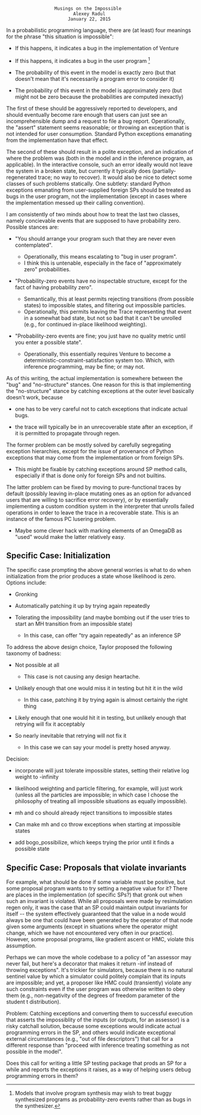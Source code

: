                       Musings on the Impossible
                             Alexey Radul
                           January 22, 2015

In a probabilistic programming language, there are (at least) four
meanings for the phrase "this situation is impossible":

- If this happens, it indicates a bug in the implementation of Venture

- If this happens, it indicates a bug in the user program [^synthesis]

- The probability of this event in the model is exactly zero (but that
  doesn't mean that it's necessarily a program error to consider it)

- The probability of this event in the model is approximately zero
  (but might not be zero because the probabilities are computed
  inexactly)

[^synthesis]: Models that involve program synthesis may wish to treat
buggy synthesized programs as probability-zero events rather than as
bugs in the synthesizer.

The first of these should be aggressively reported to developers, and
should eventually become rare enough that users can just see an
incomprehensible dump and a request to file a bug report.
Operationally, the "assert" statement seems reasonable; or throwing an
exception that is not intended for user consumption.  Standard Python
exceptions emanating from the implementation have that effect.

The second of these should result in a polite exception, and an
indication of where the problem was (both in the model and in the
inference program, as applicable).  In the interactive console, such
an error ideally would not leave the system in a broken state, but
currently it typically does (partially-regenerated trace; no way to
recover).  It would also be nice to detect some classes of such
problems statically.  One subtlety: standard Python exceptions emanating from
user-supplied foreign SPs should be treated as bugs in the user
program, not the implementation (except in cases where the
implementation messed up their calling convention).

I am consistently of two minds about how to treat the last two
classes, namely concievable events that are supposed to have
probability zero.  Possible stances are:

- "You should arrange your program such that they are never even
  contemplated".
  - Operationally, this means escalating to "bug in user program".
  - I think this is untenable, especially in the face of
    "approximately zero" probabilities.

- "Probability-zero events have no inspectable structure, except
  for the fact of having probability zero".
  - Semantically, this at least permits rejecting transitions (from
    possible states) to impossible states, and filtering out
    impossible particles.
  - Operationally, this permits leaving the Trace representing that
    event in a somewhat bad state, but not so bad that it can't be
    unrolled (e.g., for continued in-place likelihood weighting).

- "Probability-zero events are fine; you just have no quality metric
  until you enter a possible state".
  - Operationally, this essentially requires Venture to become a
    deterministic-constraint-satisfaction system too.  Which, with
    inference programming, may be fine; or may not.

As of this writing, the actual implementation is somewhere between the
"bug" and "no-structure" stances.  One reason for this is that
implementing the "no-structure" stance by catching exceptions at the
outer level basically doesn't work, because

- one has to be very careful not to catch exceptions that indicate
  actual bugs.

- the trace will typically be in an unrecoverable state after an
  exception, if it is permitted to propagate through regen.

The former problem can be mostly solved by carefully segregating
exception hierarchies, except for the issue of provenance of Python
exceptions that may come from the implementation or from foreign SPs.
- This might be fixable by catching exceptions around SP method calls,
  especially if that is done only for foreign SPs and not builtins.

The latter problem can be fixed by moving to pure-functional traces by
default (possibly leaving in-place mutating ones as an option for
advanced users that are willing to sacrifice error recovery), or by
essentially implementing a custom condition system in the interpreter
that unrolls failed operations in order to leave the trace in a
recoverable state.  This is an instance of the famous PC lusering problem.
- Maybe some clever hack with marking elements of an OmegaDB as "used"
  would make the latter relatively easy.

Specific Case: Initialization
-----------------------------

The specific case prompting the above general worries is what to do
when initialization from the prior produces a state whose likelihood
is zero.  Options include:

- Gronking

- Automatically patching it up by trying again repeatedly

- Tolerating the impossibility (and maybe bombing out if the user
  tries to start an MH transition from an impossible state)

  - In this case, can offer "try again repeatedly" as an inference SP

To address the above design choice, Taylor proposed the following
taxonomy of badness:

- Not possible at all
  - This case is not causing any design heartache.

- Unlikely enough that one would miss it in testing but hit it in the
  wild
  - In this case, patching it by trying again is almost certainly the
    right thing

- Likely enough that one would hit it in testing, but unlikely enough
  that retrying will fix it acceptably

- So nearly inevitable that retrying will not fix it
  - In this case we can say your model is pretty hosed anyway.

Decision:

- incorporate will just tolerate impossible states, setting their
  relative log weight to -infinity

- likelihood weighting and particle filtering, for example, will just
  work (unless all the particles are impossible; in which case I
  choose the philosophy of treating all impossible situations as
  equally impossible).

- mh and co should already reject transitions to impossible states

- Can make mh and co throw exceptions when starting at impossible states

- add bogo_possibilize, which keeps trying the prior until it finds a
  possible state

Specific Case: Proposals that violate invariants
------------------------------------------------

For example, what should be done if some variable must be positive,
but some proposal program wants to try setting a negative value for
it?  There are places in the implementation (of specific SPs?) that
gronk out when such an invariant is violated.  While all proposals
were made by resimulation regen only, it was the case that an SP could
maintain output invariants for itself -- the system effectively
guaranteed that the value in a node would always be one that could
have been generated by the operator of that node given some arguments
(except in situations where the operator might change, which we have
not encountered very often in our practice).  However, some proposal
programs, like gradient ascent or HMC, violate this assumption.

Perhaps we can move the whole codebase to a policy of "an assessor may
never fail, but here's a decorator that makes it return -inf instead
of throwing exceptions".  It's trickier for simulators, because there
is no natural sentinel value by which a simulator could politely
complain that its inputs are impossible; and yet, a proposer like HMC
could (transiently) violate any such constraints even if the user
program was otherwise written to obey them (e.g., non-negativity of
the degrees of freedom parameter of the student t distribution).

Problem: Catching exceptions and converting them to successful
execution that asserts the impossiblity of the inputs (or outputs, for
an assessor) is a risky catchall solution, because some exceptions
would indicate actual programming errors in the SP, and others would
indicate exceptional external circumstances (e.g., "out of file
descriptors") that call for a different response than "proceed with
inference treating something as not possible in the model".

Does this call for writing a little SP testing package that prods an
SP for a while and reports the exceptions it raises, as a way of
helping users debug programming errors in them?
